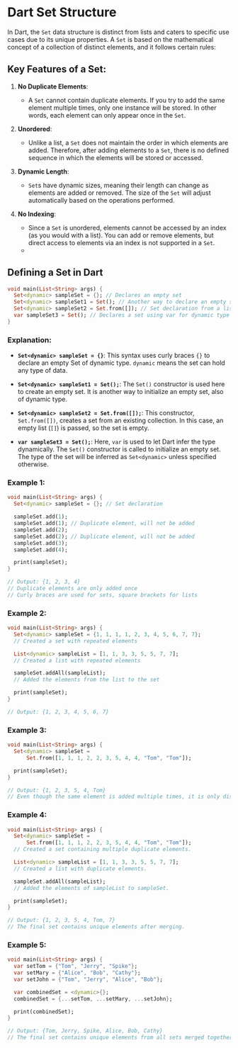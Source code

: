 # Dart Set Structure

In Dart, the `Set` data structure is distinct from lists and caters to specific use cases due to its unique properties. A `Set` is based on the mathematical concept of a collection of distinct elements, and it follows certain rules:

## Key Features of a Set:

1. **No Duplicate Elements**:
   - A `Set` cannot contain duplicate elements. If you try to add the same element multiple times, only one instance will be stored. In other words, each element can only appear once in the `Set`.

2. **Unordered**:
   - Unlike a list, a `Set` does not maintain the order in which elements are added. Therefore, after adding elements to a `Set`, there is no defined sequence in which the elements will be stored or accessed.

3. **Dynamic Length**:
   - `Set`s have dynamic sizes, meaning their length can change as elements are added or removed. The size of the `Set` will adjust automatically based on the operations performed.

4. **No Indexing**:
   - Since a `Set` is unordered, elements cannot be accessed by an index (as you would with a list). You can add or remove elements, but direct access to elements via an index is not supported in a `Set`.
   - 
## Defining a Set in Dart
```dart
void main(List<String> args) {
  Set<dynamic> sampleSet = {}; // Declares an empty set
  Set<dynamic> sampleSet1 = Set(); // Another way to declare an empty set
  Set<dynamic> sampleSet2 = Set.from([]); // Set declaration from a list (empty in this case)
  var sampleSet3 = Set(); // Declares a set using var for dynamic type inference
}
```
### Explanation:

- **`Set<dynamic> sampleSet = {}`**: This syntax uses curly braces `{}` to declare an empty Set of dynamic type. `dynamic` means the set can hold any type of data.

- **`Set<dynamic> sampleSet1 = Set();`**: The `Set()` constructor is used here to create an empty set. It is another way to initialize an empty set, also of dynamic type.

- **`Set<dynamic> sampleSet2 = Set.from([]);`**: This constructor, `Set.from([])`, creates a set from an existing collection. In this case, an empty list (`[]`) is passed, so the set is empty.

- **`var sampleSet3 = Set();`**: Here, `var` is used to let Dart infer the type dynamically. The `Set()` constructor is called to initialize an empty set. The type of the set will be inferred as `Set<dynamic>` unless specified otherwise.

### Example 1:
```dart
void main(List<String> args) {
  Set<dynamic> sampleSet = {}; // Set declaration

  sampleSet.add(1);
  sampleSet.add(1); // Duplicate element, will not be added
  sampleSet.add(2);
  sampleSet.add(2); // Duplicate element, will not be added
  sampleSet.add(3);
  sampleSet.add(4);

  print(sampleSet);
}

// Output: {1, 2, 3, 4}
// Duplicate elements are only added once
// Curly braces are used for sets, square brackets for lists
```
### Example 2:
```dart
void main(List<String> args) {
  Set<dynamic> sampleSet = {1, 1, 1, 1, 2, 3, 4, 5, 6, 7, 7};
  // Created a set with repeated elements

  List<dynamic> sampleList = [1, 1, 3, 3, 5, 5, 7, 7];
  // Created a list with repeated elements

  sampleSet.addAll(sampleList);
  // Added the elements from the list to the set

  print(sampleSet);
}

// Output: {1, 2, 3, 4, 5, 6, 7}
```
### Example 3:
```dart
void main(List<String> args) {
  Set<dynamic> sampleSet =
      Set.from([1, 1, 1, 2, 2, 3, 5, 4, 4, "Tom", "Tom"]);

  print(sampleSet);
}

// Output: {1, 2, 3, 5, 4, Tom}
// Even though the same element is added multiple times, it is only displayed once.
```
### Example 4:
```dart
void main(List<String> args) {
  Set<dynamic> sampleSet =
      Set.from([1, 1, 1, 2, 2, 3, 5, 4, 4, "Tom", "Tom"]);
  // Created a set containing multiple duplicate elements.

  List<dynamic> sampleList = [1, 1, 3, 3, 5, 5, 7, 7];
  // Created a list with duplicate elements.

  sampleSet.addAll(sampleList);
  // Added the elements of sampleList to sampleSet.

  print(sampleSet);
}

// Output: {1, 2, 3, 5, 4, Tom, 7}
// The final set contains unique elements after merging.
```
### Example 5:
```dart
void main(List<String> args) {
  var setTom = {"Tom", "Jerry", "Spike"};
  var setMary = {"Alice", "Bob", "Cathy"};
  var setJohn = {"Tom", "Jerry", "Alice", "Bob"};

  var combinedSet = <dynamic>{};
  combinedSet = {...setTom, ...setMary, ...setJohn};

  print(combinedSet);
}

// Output: {Tom, Jerry, Spike, Alice, Bob, Cathy}
// The final set contains unique elements from all sets merged together.
```

